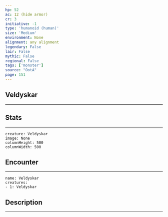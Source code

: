 ```yaml
---
hp: 52
ac: 12 (hide armor)
cr: 3
initiative: -1
type: 'humanoid (human)'    
size: 'Medium'
environment: None
alignment: any alignment
legendary: False
lair: False
mythic: False
regional: False
tags: ['monster']
source: "OotA"
page: 151
---
```


## Veldyskar
---



## Stats
---

```statblock
creature: Veldyskar
image: None
columnHeight: 500
columnWidth: 500
```

## Encounter
---

```encounter-table
name: Veldyskar
creatures:
- 1: Veldyskar
```

## Description
---




